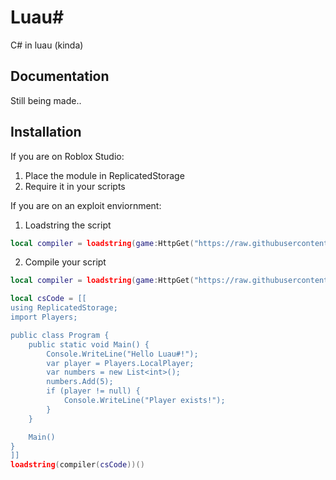 # Luau#

C# in luau (kinda)

## Documentation
Still being made..

## Installation
If you are on Roblox Studio:

1. Place the module in ReplicatedStorage
2. Require it in your scripts

If you are on an exploit enviornment:

1. Loadstring the script
```lua 
local compiler = loadstring(game:HttpGet("https://raw.githubusercontent.com/pitzachef/LuauSharp/main/compiler.lua"))()
```

2. Compile your script
```lua
local compiler = loadstring(game:HttpGet("https://raw.githubusercontent.com/pitzachef/LuauSharp/main/compiler.lua"))()

local csCode = [[
using ReplicatedStorage;
import Players;

public class Program {
    public static void Main() {
        Console.WriteLine("Hello Luau#!");
        var player = Players.LocalPlayer;
        var numbers = new List<int>();
        numbers.Add(5);
        if (player != null) {
            Console.WriteLine("Player exists!");
        }
    }

	Main()
}
]]
loadstring(compiler(csCode))()
```
